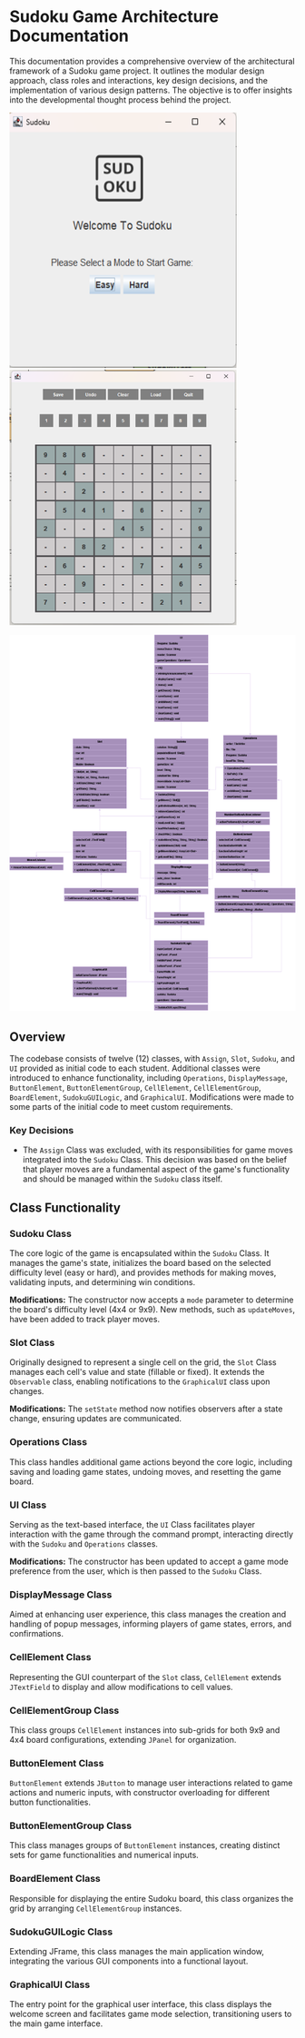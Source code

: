 # Sudoku Game Architecture Documentation

This documentation provides a comprehensive overview of the architectural framework of a Sudoku game project. It outlines the modular design approach, class roles and interactions, key design decisions, and the implementation of various design patterns. The objective is to offer insights into the developmental thought process behind the project.

<p float="left">
  <img src="1.png" width="400" height="450">
  <img src="2.png" width="400" height="450">
</p>

![Sudoku UML](main.png)


## Overview

The codebase consists of twelve (12) classes, with `Assign`, `Slot`, `Sudoku`, and `UI` provided as initial code to each student. Additional classes were introduced to enhance functionality, including `Operations`, `DisplayMessage`, `ButtonElement`, `ButtonElementGroup`, `CellElement`, `CellElementGroup`, `BoardElement`, `SudokuGUILogic`, and `GraphicalUI`. Modifications were made to some parts of the initial code to meet custom requirements.

### Key Decisions

- The `Assign` Class was excluded, with its responsibilities for game moves integrated into the `Sudoku` Class. This decision was based on the belief that player moves are a fundamental aspect of the game's functionality and should be managed within the `Sudoku` class itself.

## Class Functionality

### Sudoku Class

The core logic of the game is encapsulated within the `Sudoku` Class. It manages the game's state, initializes the board based on the selected difficulty level (easy or hard), and provides methods for making moves, validating inputs, and determining win conditions.

**Modifications:** The constructor now accepts a `mode` parameter to determine the board's difficulty level (4x4 or 9x9). New methods, such as `updateMoves`, have been added to track player moves.

### Slot Class

Originally designed to represent a single cell on the grid, the `Slot` Class manages each cell's value and state (fillable or fixed). It extends the `Observable` class, enabling notifications to the `GraphicalUI` class upon changes.

**Modifications:** The `setState` method now notifies observers after a state change, ensuring updates are communicated.

### Operations Class

This class handles additional game actions beyond the core logic, including saving and loading game states, undoing moves, and resetting the game board.

### UI Class

Serving as the text-based interface, the `UI` Class facilitates player interaction with the game through the command prompt, interacting directly with the `Sudoku` and `Operations` classes.

**Modifications:** The constructor has been updated to accept a game mode preference from the user, which is then passed to the `Sudoku` Class.

### DisplayMessage Class

Aimed at enhancing user experience, this class manages the creation and handling of popup messages, informing players of game states, errors, and confirmations.

### CellElement Class

Representing the GUI counterpart of the `Slot` class, `CellElement` extends `JTextField` to display and allow modifications to cell values.

### CellElementGroup Class

This class groups `CellElement` instances into sub-grids for both 9x9 and 4x4 board configurations, extending `JPanel` for organization.

### ButtonElement Class

`ButtonElement` extends `JButton` to manage user interactions related to game actions and numeric inputs, with constructor overloading for different button functionalities.

### ButtonElementGroup Class

This class manages groups of `ButtonElement` instances, creating distinct sets for game functionalities and numerical inputs.

### BoardElement Class

Responsible for displaying the entire Sudoku board, this class organizes the grid by arranging `CellElementGroup` instances.

### SudokuGUILogic Class

Extending JFrame, this class manages the main application window, integrating the various GUI components into a functional layout.

### GraphicalUI Class

The entry point for the graphical user interface, this class displays the welcome screen and facilitates game mode selection, transitioning users to the main game interface.
